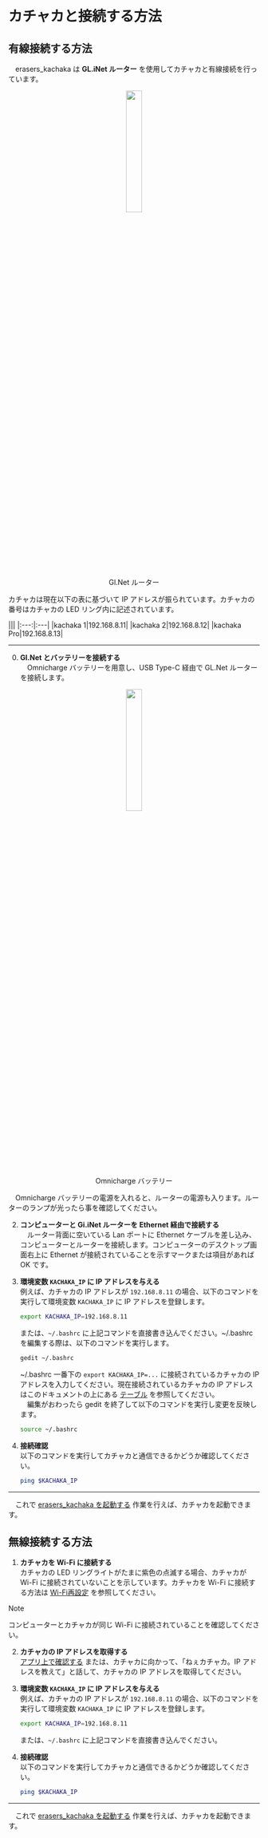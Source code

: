 # カチャカと接続する方法
<a id='ethernet'></a>
## 有線接続する方法
　erasers_kachaka は **GL.iNet ルーター** を使用してカチャカと有線接続を行っています。
<p align="center">
<img width=25% src='https://m.media-amazon.com/images/I/41IiLQJghoL.jpg'/><br>
Gl.Net ルーター
</p>

カチャカは現在以下の表に基づいて IP アドレスが振られています。カチャカの番号はカチャカの LED リング内に記述されています。

<a id='table'></a>
|||
|:---:|:---|
|kachaka 1|192.168.8.11|
|kachaka 2|192.168.8.12|
|kachaka Pro|192.168.8.13|

---
0. **Gl.Net とバッテリーを接続する**<br>
  　Omnicharge バッテリーを用意し、USB Type-C 経由で GL.Net ルーターを接続します。
  
  <p align="center">
  <img width=25% src='https://jp.omnicharge.co/cdn/shop/files/omnicharge-omni-20_be168e67-5aea-4ca2-81a1-9c37e7cba3d0.jpg?v=1723394929' />
  <br>
  Omnicharge バッテリー
  </p>
  
  　Omnicharge バッテリーの電源を入れると、ルーターの電源も入ります。ルーターのランプが光ったら事を確認してください。

2. **コンピューターと Gi.iNet ルーターを Ethernet 経由で接続する**<br>
  　ルーター背面に空いている Lan ポートに Ethernet ケーブルを差し込み、コンピューターとルーターを接続します。コンピューターのデスクトップ画面右上に Ethernet が接続されていることを示すマークまたは項目があれば OK です。

3. **環境変数 `KACHAKA_IP` に IP アドレスを与える**<br>
   例えば、カチャカの IP アドレスが `192.168.8.11` の場合、以下のコマンドを実行して環境変数 `KACHAKA_IP` に IP アドレスを登録します。
   ```bash
   export KACHAKA_IP=192.168.8.11
   ```
   または、`~/.bashrc` に上記コマンドを直接書き込んでください。~/.bashrc を編集する際は、以下のコマンドを実行します。
   ```bash
   gedit ~/.bashrc
   ```
   ~/.bashrc 一番下の `export KACHAKA_IP=...` に接続されているカチャカの IP アドレスを入力してください。現在接続されているカチャカの IP アドレスはこのドキュメントの上にある
   [テーブル](#table)
   を参照してください。<br>
   　編集がおわったら gedit を終了して以下のコマンドを実行し変更を反映します。
   ```bash
   source ~/.bashrc
   ```
5. **接続確認**<br>
   以下のコマンドを実行してカチャカと通信できるかどうか確認してください。
    ```bash
    ping $KACHAKA_IP
    ```

---

　これで
[erasers_kachaka を起動する](/erasers_kachaka/erasers_kachaka_bringup/README.md)
作業を行えば、カチャカを起動できます。

<a id='wireless'></a>
## 無線接続する方法

1. **カチャカを Wi-Fi に接続する**<br>
  カチャカの LED リングライトがたまに紫色の点滅する場合、カチャカが Wi-Fi に接続されていないことを示しています。カチャカを Wi-Fi に接続する方法は
  [Wi-Fi再設定](https://kachaka.zendesk.com/hc/ja/articles/7032634306575-Wi-Fi%E5%86%8D%E8%A8%AD%E5%AE%9A)
  を参照してください。

> [!NOTE]
> コンピューターとカチャカが同じ Wi-Fi に接続されていることを確認してください。

2. **カチャカの IP アドレスを取得する**<br>
   [アプリ上で確認する](https://kachaka.zendesk.com/hc/ja/articles/7873356524559-%E3%82%AB%E3%83%81%E3%83%A3%E3%82%AB%E3%81%AEIP%E3%82%A2%E3%83%89%E3%83%AC%E3%82%B9%E3%81%AE%E7%A2%BA%E8%AA%8D%E6%96%B9%E6%B3%95)
   または、カチャカに向かって、「ねぇカチャカ。IP アドレスを教えて」と話して、カチャカの IP アドレスを取得してください。

3. **環境変数 `KACHAKA_IP` に IP アドレスを与える**<br>
   例えば、カチャカの IP アドレスが `192.168.8.11` の場合、以下のコマンドを実行して環境変数 `KACHAKA_IP` に IP アドレスを登録します。
   ```bash
   export KACHAKA_IP=192.168.8.11
   ```
   または、`~/.bashrc` に上記コマンドを直接書き込んでください。

 4. **接続確認**<br>
   以下のコマンドを実行してカチャカと通信できるかどうか確認してください。
    ```bash
    ping $KACHAKA_IP
    ```

---

　これで
[erasers_kachaka を起動する](/erasers_kachaka/erasers_kachaka_bringup/README.md)
作業を行えば、カチャカを起動できます。
